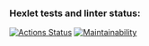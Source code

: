 ### Hexlet tests and linter status:
[![Actions Status](https://github.com/igshipilov/frontend-project-11/actions/workflows/hexlet-check.yml/badge.svg)](https://github.com/igshipilov/frontend-project-11/actions)
[![Maintainability](https://api.codeclimate.com/v1/badges/6e6e91903a47b7cd632e/maintainability)](https://codeclimate.com/github/igshipilov/frontend-project-11/maintainability)